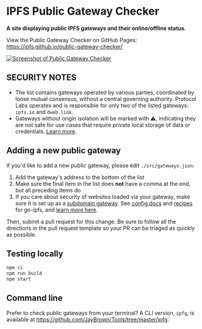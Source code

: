 # IPFS Public Gateway Checker

**A site displaying public IPFS gateways and their online/offline status.**

View the Public Gateway Checker on GitHub Pages: https://ipfs.github.io/public-gateway-checker/

[![Screenshot of Public Gateway Checker](https://user-images.githubusercontent.com/157609/121263486-f7fb2800-c8b5-11eb-9061-0b6f586a6f25.png)](https://ipfs.github.io/public-gateway-checker/)

## SECURITY NOTES

-   The list contains gateways operated by various parties, coordinated by loose mutual consensus, without a central governing authority. Protocol Labs operates and is responsible for only two of the listed gateways: `ipfs.io` and `dweb.link`.
-   Gateways without origin isolation will be marked with ⚠️, indicating they are not safe for use cases that require private local storage of data or credentials. [Learn more](https://github.com/ipfs/public-gateway-checker/issues/150).

## Adding a new public gateway

If you'd like to add a new public gateway, please edit `./src/gateways.json`:

1. Add the gateway's address to the bottom of the list
2. Make sure the final item in the list does **not** have a comma at the end, but all preceding items do
3. If you care about security of websites loaded via your gateway, make sure it is set up as a [subdomain gateway](https://docs.ipfs.io/how-to/address-ipfs-on-web/#subdomain-gateway). See [config docs](https://github.com/ipfs/go-ipfs/blob/master/docs/config.md#gatewaypublicgateways) and [recipes](https://github.com/ipfs/go-ipfs/blob/master/docs/config.md#gateway-recipes) for go-ipfs, and [learn more here](https://github.com/ipfs/public-gateway-checker/issues/150).

Then, submit a pull request for this change. Be sure to follow all the directions in the pull request template so your PR can be triaged as quickly as possible.

## Testing locally

```bash
npm ci
npm run build
npm start
```

## Command line

Prefer to check public gateways from your terminal? A CLI version, `ipfg`, is available at https://github.com/JayBrown/Tools/tree/master/ipfg.
